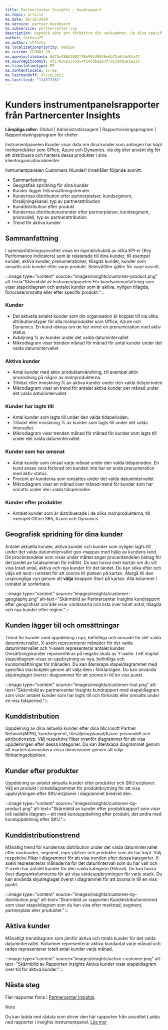 ```yaml
---
title: PartnerCenter Insights – Kundrapport
ms.topic: article
ms.date: 06/16/2020
ms.service: partner-dashboard
ms.subservice: partnercenter-csp
description: Upptäck sätt att förbättra din verksamhet. Se dina specifika kundtrender efter geografiskt område, efter produkt och andra attribut.
author: shthota77
ms.author: shthota
ms.localizationpriority: medium
ms.custom: SEOMAY.20
ms.openlocfilehash: 8d7be488d1002f98e95349046edb72a644e93a47
ms.sourcegitcommit: 4f1702683336d54f24c0ba283f7d13dda581923d
ms.translationtype: MT
ms.contentlocale: sv-SE
ms.lasthandoff: 07/16/2021
ms.locfileid: "114377261"
---
```

# <a name="customers-dashboard-reports-from-partner-center-insights"></a>Kunders instrumentpanelsrapporter från Partnercenter Insights

**Lämpliga roller:** Global | Administratörsagent | Rapportvisningsprogram | Rapportvisningsprogram för chefer

Instrumentpanelen Kunder visar data om dina kunder som antingen har köpt molnprodukter som Office, Azure och Dynamics. via dig eller använt dig för att distribuera och hantera dessa produkter i sina klientorganisationsklienter. 
 
Instrumentpanelen Customers (Kunder) innehåller följande avsnitt: 

- Sammanfattning  
- Geografisk spridning för dina kunder 
- Kunder lägger till/omsättningstrender 
- Kundernas distribution efter partnerplatser, kundsegment, försäljningskanal, typ av partnerattribution 
- Kunddistribution efter produkt 
- Kundernas distributionstrender efter partnerplatser, kundsegment, prismodell, typ av partnerattribution 
- Trend för aktiva kunder 

## <a name="summary"></a>Sammanfattning

I sammanfattningsavsnittet visas en ögonblicksbild av olika KPI:er (Key Performance Indicators) som är relaterade till dina kunder, till exempel kunder, aktiva kunder, prenumerationer, tillagda kunder, kunder som omsatts och kunder efter varje produkt. Sidnivåfilter gäller för varje avsnitt.

:::image type="content" source="images/insights/customer-product.png" alt-text="Skärmbild av instrumentpanelen För kundsammanfattning som visar stapeldiagram och antalet kunder som är aktiva, nyligen tillagda, förlorade/omsatta eller efter specifik produkt.":::

### <a name="customers"></a>Kunder

- Det aktuella antalet kunder som din organisation är kopplat till via olika attributionstyper för alla molnprodukter som Office, Azure och Dynamics. En kund räknas om de har minst en prenumeration med aktiv status.  
- Avböjning % av kunder under det valda datumintervallet 
- Mikrodiagram visar trenden månad för månad för antal kunder under det valda datumintervallet

### <a name="active-customers"></a>Aktiva kunder

- Antal kunder med aktiv produktanvändning, till exempel aktiv användning på någon av molnprodukterna.
- Tillväxt eller minskning % av aktiva kunder under den valda tidsperioden
- Mikrodiagram visar en trend för antalet aktiva kunder per månad under det valda datumintervallet.

### <a name="customers-added"></a>Kunder har lagts till

- Antal kunder som lagts till under den valda tidsperioden.
- Tillväxt eller minskning % av kunder som lagts till under det valda intervallet.
- Mikrodiagram visar trenden månad för månad för kunder som lagts till under det valda datumintervallet.

### <a name="customers-churned"></a>Kunder som har omsnat
- Antal kunder som omsat varje månad under den valda tidsperioden. En kund anses vara förlorad om kunden inte har en enda prenumeration med aktiv status. 
- Procent av kunderna som omsattes under det valda datumintervallet 
- Mikrodiagram visar en månad över månad-trend för kunder som har omratts under den valda tidsperioden 
 
### <a name="customers-by-products"></a>Kunder efter produkter

- Antalet kunder som är distribuerade i de olika molnprodukterna, till exempel Office 365, Azure och Dynamics.  

## <a name="geographical-spread-of-your-customers"></a>Geografisk spridning för dina kunder

Antalet aktuella kunder, aktiva kunder och kunder som nyligen lagts till under det valda datumintervallet geo-mappas med hjälp av kundens land. De procentandelar som visas under måttet anger procentandelen bidrag för det landet av totalsumman för måttet. Du kan hovra över kartan om du vill visa totalt antal, aktiva och nya kunder för det landet. Du kan söka efter och välja ett land i rutnätet för att zooma till platsen på kartan. Återgå till den ursprungliga vyn genom att **välja** knappen Start på kartan. Alla kolumner i rutnätet är sorterbara.  

:::image type="content" source="images/insights/customer-geography.png" alt-text="Skärmbild av Partnercenter Insights kundrapport efter geografiskt område visar världskarta och lista över totalt antal, tillagda och nya kunder efter region.":::

## <a name="customer-adds-and-churns"></a>Kunden lägger till och omsättningar

Trend för kunder med uppdelning i nya, befintliga och omsade för det valda datumintervallet. X-axeln representerar månader för det valda datumintervallet och Y-axeln representerar antalet kunder. Omsättningskunder representeras på negativ skala av Y-axeln. I ett staplat stapeldiagram visas en uppbrytning av nya, befintliga och kundomsättningar för månaden. Du kan återskapa stapeldiagrammet med specifika stackobjekt genom att välja dem i förklaringen. Du kan använda skjutreglaget överst i diagrammet för att zooma in till en viss punkt. 

:::image type="content" source="images/insights/customer-lost.png" alt-text="Skärmbild av partnercenter Insights kundrapport med stapeldiagram som visar antalet kunder som har lagts till och förlorats eller omsatts under en viss tidsperiod.":::

## <a name="customer-distribution"></a>Kunddistribution

Uppdelning av dina aktuella kunder efter dina Microsoft Partner Network(MPN), kundsegment, försäljningskanal/Azure-prismodell och attributionstyp. Välj respektive flikar ovanför diagrammet för att visa uppdelningen efter dessa kategorier. Du kan återskapa diagrammet genom att markera/avmarkera vissa dimensioner genom att välja förklaringsobjekten. 

## <a name="customers-by-products"></a>Kunder efter produkter

Uppdelning av antalet aktuella kunder efter produkter och SKU:er/planer. Välj en produkt i cirkeldiagrammet för produktbrytning för att visa uppbrytningen efter SKU:er/planer i diagrammet bredvid den.

:::image type="content" source="images/insights/customer-by-product.png" alt-text="Skärmbild av kunder efter produktrapport som visar två radiella diagram – ett med kunduppdelning efter produkt, det andra med kunduppdelning efter SKU.":::

## <a name="customer-distribution-trend"></a>Kunddistributionstrend 

Månatlig trend för kundernas distribution under det valda datumintervallet efter marknader, segment, mpn-platser och produkter som de har köpt. Välj respektive flikar i diagrammet för att visa trenden efter dessa kategorier. X-axeln representerar månaderna för det datumintervall som du har valt och Y-axeln har antalet kunder för den valda kategorin (Flikval). Du kan hovra över diagramkolumnerna för att visa värdeuppbrytningen för varje stack. Du kan använda skjutreglaget överst i diagrammet för att zooma in till en viss punkt.   

:::image type="content" source="images/insights/customer-by-distribution.png" alt-text="Skärmbild av rapporten Kunddistributionstrend som visar stapeldiagram som du kan visa efter marknad, segment, partnerplats eller produkter.":::

## <a name="active-customers"></a>Aktiva kunder

Månatligt trenddiagram som jämför aktiva och totala kunder för det valda datumintervallet. Kolumner representerar aktiva kundantal varje månad och raden representerar totalt antal kunder varje månad. 

:::image type="content" source="images/insights/active-customer.png" alt-text="Skärmbild av Rapporten Insights Aktiva kunder visar stapeldiagram över tid för aktiva kunder.":::

## <a name="next-steps"></a>Nästa steg

Fler rapporter finns i [Partnercenter Insights](partner-center-insights.md).

>[!NOTE]
> Du kan ladda ned rådata som driver den här rapporten från avsnittet Ladda ned rapporter i Insights instrumentpanel. [Läs mer](insights-download-reports.md) 
